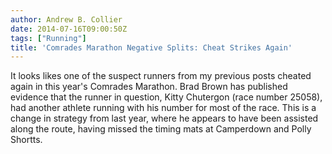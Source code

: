 ```yaml
---
author: Andrew B. Collier
date: 2014-07-16T09:00:50Z
tags: ["Running"]
title: 'Comrades Marathon Negative Splits: Cheat Strikes Again'
---
```


It looks likes one of the suspect runners from my previous posts cheated again in this year's Comrades Marathon. <!--more--> Brad Brown has published evidence that the runner in question, Kitty Chutergon (race number 25058), had another athlete running with his number for most of the race. This is a change in strategy from last year, where he appears to have been assisted along the route, having missed the timing mats at Camperdown and Polly Shortts.
